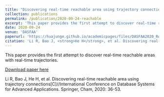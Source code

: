 ```yaml
---
title: "Discovering real-time reachable area using trajectory connections"
collection: publications
permalink: /publication/2020-09-24-reachable
excerpt: 'This paper provides the first attempt to discover real-time reachable areas with real-time trajectories.'
date: 2020-09-24
venue: 'DASFAA'
paperurl: 'https://huajunge.github.io/academicpages/files/DASFAA2020_ReachableArea.pdf'
citation: 'Li R, Bao J, <strong>He H</strong>, et al. Discovering real-time reachable area using trajectory connections[C]//International Conference on Database Systems for Advanced Applications. Springer, Cham, 2020: 36-53. <strong>[DASFAA 2020]</strong>'
---
```

This paper provides the first attempt to discover real-time reachable areas with real-time trajectories.

[Download paper here](https://huajunge.github.io/academicpages/files/DASFAA2020_ReachableArea.pdf)

Li R, Bao J, He H, et al. Discovering real-time reachable area using trajectory connections[C]//International Conference on Database Systems for Advanced Applications. Springer, Cham, 2020: 36-53.